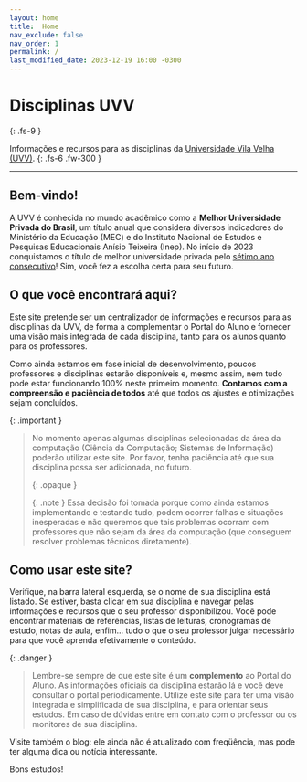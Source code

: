 ```yaml
---
layout: home
title:  Home
nav_exclude: false
nav_order: 1
permalink: /
last_modified_date: 2023-12-19 16:00 -0300
---
```


# **Disciplinas UVV**
{: .fs-9 }

Informações e recursos para as disciplinas da [Universidade Vila Velha
(UVV)](https://uvv.br).
{: .fs-6 .fw-300 }

---

## Bem-vindo!

A UVV é conhecida no mundo acadêmico como a **Melhor Universidade Privada do
Brasil**, um título anual que considera diversos indicadores do Ministério da
Educação (MEC) e do Instituto Nacional de Estudos e Pesquisas Educacionais
Anísio Teixeira (Inep). No início de 2023 conquistamos o título de melhor
universidade privada pelo [sétimo ano
consecutivo](https://cmprz.me/uvvmelhorbrasil)! Sim, você fez a escolha certa
para seu futuro.

## O que você encontrará aqui?

Este site pretende ser um centralizador de informações e recursos para as
disciplinas da UVV, de forma a complementar o Portal do Aluno e fornecer uma
visão mais integrada de cada disciplina, tanto para os alunos quanto para os
professores.

Como ainda estamos em fase inicial de desenvolvimento, poucos professores e
disciplinas estarão disponíveis e, mesmo assim, nem tudo pode estar funcionando
100% neste primeiro momento. **Contamos com a compreensão e paciência de todos**
até que todos os ajustes e otimizações sejam concluídos.

{: .important }
> No momento apenas algumas disciplinas selecionadas da área da computação
> (Ciência da Computação; Sistemas de Informação) poderão utilizar este
> site. Por favor, tenha paciência até que sua disciplina possa ser adicionada,
> no futuro.
>
> {: .opaque }
> <div markdown="block">
> {: .note }
> Essa decisão foi tomada porque como ainda estamos implementando e testando
> tudo, podem ocorrer falhas e situações inesperadas e não queremos que tais
> problemas ocorram com professores que não sejam da área da computação (que
> conseguem resolver problemas técnicos diretamente).
> </div>

## Como usar este site?

Verifique, na barra lateral esquerda, se o nome de sua disciplina está
listado. Se estiver, basta clicar em sua disciplina e navegar pelas informações
e recursos que o seu professor disponibilizou. Você pode encontrar materiais de
referências, listas de leituras, cronogramas de estudo, notas de aula,
enfim... tudo o que o seu professor julgar necessário para que você aprenda
efetivamente o conteúdo.

{: .danger }
> Lembre-se sempre de que este site é um **complemento** ao Portal do Aluno. As
> informações oficiais da disciplina estarão lá e você deve consultar o portal
> periodicamente. Utilize este site para ter uma visão integrada e simplificada
> de sua disciplina, e para orientar seus estudos. Em caso de dúvidas entre em
> contato com o professor ou os monitores de sua disciplina.

Visite também o blog: ele ainda não é atualizado com freqüência, mas pode ter
alguma dica ou notícia interessante.

Bons estudos!
